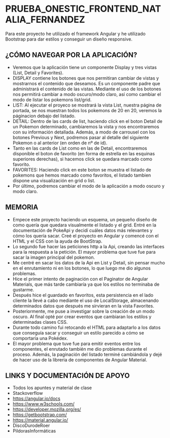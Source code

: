 # PRUEBA_ONESTIC_FRONTEND_NATALIA_FERNANDEZ

Para este proyecto he utilizado el framework Angular y he utilizado Bootstrap para dar estilos y conseguir un diseño responsive.

¿CÓMO NAVEGAR POR LA APLICACIÓN?
--------------------------------
- Veremos que la aplicación tiene un componente Display y tres vistas (List, Detail y Favorites).
- DISPLAY contiene los botones que nos permitiran cambiar de vistas y mostrarnos el contenido que deseamos. Es un componente padre que administrará el contenido de las vistas. Mediante el uso de los botones nos permitirá cambiar a modo oscuro/modo claro, así como cambiar el modo de listar los pokemons list/grid.
- LIST: Al ejecutar el proyeco se mostrará la vista List, nuestra página de portada, se nos muestran todos los pokemons de 20 en 20, veremos la páginacion debajo del listado.
- DETAIL: Dentro de las cards de list, haciendo click en el boton Detail de un Pokemon determinado, cambiaremos la vista y nos encontraremos con su información detallada. Además, a modo de carrousel con los botones Previous y Next, podremos pasar al detalle del siguiente Pokemon o al anterior (en orden de nº de id).
- Tanto en las cards de List como en las de Detail, encontraremos disponible el boton de favorito (en forma de estrella en las esquinas superiores derechas), si hacemos click se quedara marcado como favorito.
- FAVORITES: Haciendo click en este boton se muestra el listado de pokemons que hemos marcado como favoritos, el listado tambien dispone una visualización en grid o list.
- Por último, podremos cambiar el modo de la aplicación a modo oscuro y modo claro. 

MEMORIA
-------
- Empece este proyecto haciendo un esquema, un pequeño diseño de como quería que quedara visualmente el listado y el grid. Entré en la documentación de PokeApi y decidí cuáles datos más relevantes y cómo los quería sacar. Creé el proyecto en Angular y comencé con el HTML y el CSS con la ayuda de BootStrap.
- Lo segundo fue hacer las peticiones http a la Api, creando las interfaces para la respuesta a la petición. El mayor problema que tuve fue para sacar la imagen principal del pokemon. 
- Me centré en sacar los datos de la Api en List y Detail, sin pensar mucho en el enrutamiento ni en los botones, lo que luego me dio algunos problemas.
- Hice el primer intento de paginación con el Paginator de Angular Materials, que más tarde cambiaría ya que los estilos no terminaba de gustarme.
- Después hice el guardado en favoritos, esta persistencia en el lado cliente la llevé a cabo mediante el uso de LocalStorage, almacenando determinados datos que después me sirvieran en la vista Favorites.
- Posteriormente, me puse a investigar sobre la creación de un modo oscuro. Al final opté por crear eventos que cambiaran los estilos y determinadas clases CSS.
- Durante todo camino fui retocando el HTML para adaptarlo a los datos que conseguía sacar y conseguir un estilo parecido a cómo se comportaría una Pokédex.
- El mayor problema que tuve fue para emitir eventos entre los componentes, el enrutado también me dio problemas durante el proceso. Además, la paginación del listado terminé cambiándola y dejé de hacer uso de la libreria de componentes de Angular Material. 

LINKS Y DOCUMENTACIÓN DE APOYO
------------------------------
- Todos los apuntes y material de clase
- Stackoverflow
- https://angular.io/docs
- https://www.w3schools.com/
- https://developer.mozilla.org/es/
- https://getbootstrap.com/
- https://material.angular.io/
- DiscoDurodeRoer
- PildorasInformáticas